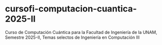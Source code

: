 # cursofi-computacion-cuantica-2025-II
Curso de Computación Cuántica para la Facultad de Ingeniería de la UNAM, Semestre 2025-II, Temas selectos de Ingeniería en Computación III
